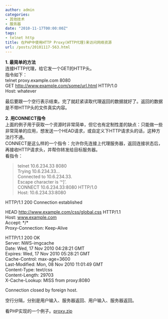 ```yaml
---
author: admin
categories:
- 其他技术
- 服务器
date: "2010-11-17T00:00:00Z"
tags:
- telnet http
title: 在PHP中使用HTTP Proxy(HTTP代理)来访问网络资源
url: /posts/20101117-563.html
---
```

**1. 最简单的方法**  
连接HTTP代理，给它发一个GET的HTTP头。  
指令如下：  
telnet proxy.example.com 8080  
GET http://www.example.com/some/url.html HTTP/1.0  
Host: whatever

最后要跟一个空行表示结束。完了就赶紧读取代理返回的数据就好了。返回的数据是不带HTTP头的文件真实内容。

**2. 用CONNECT指令**  
上面的例子用于获取一个资源时非常简单，但它也有定制性差的缺点：只能做一些非常简单的应用，想发送一个HEAD请求，或自定义下HTTP请求头的话，这种方法行不通。  
CONNECT是这么样的一个指令：允许你先连接上代理服务器，返回连接状态后，再接收HTTP请求头，并帮你转发给目标服务器。  
看指令：  
> telnet 10.6.234.33 8080  
Trying 10.6.234.33&#8230;  
Connected to 10.6.234.33.  
Escape character is &#8216;^]&#8217;.  
CONNECT 10.6.234.33:8080 HTTP/1.0  
Host: 10.6.234.33:8080

HTTP/1.1 200 Connection established

HEAD http://www.example.com/css/global.css HTTP/1.1  
Host: www.example.com  
Accept: \*/\*  
Proxy-Connection: Keep-Alive

HTTP/1.1 200 OK  
Server: NWS-imgcache  
Date: Wed, 17 Nov 2010 04:28:21 GMT  
Expires: Wed, 17 Nov 2010 05:28:21 GMT  
Cache-Control: max-age=3600  
Last-Modified: Mon, 08 Nov 2010 11:01:49 GMT  
Content-Type: text/css  
Content-Length: 29703  
X-Cache-Lookup: MISS from proxy:8080

Connection closed by foreign host.

空行分隔，分别是用户输入、服务器返回、用户输入、服务器返回。

看PHP实现的一个例子。[proxy.zip][1]

 [1]: /uploads/2010/11/proxy.zip